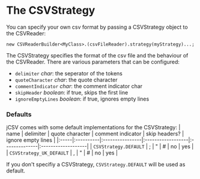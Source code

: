 # The CSVStrategy #
You can specify your own csv format by passing a CSVStrategy object to the CSVReader:
```
new CSVReaderBuilder<MyClass>.(csvFileReader).strategy(myStrategy)...;
```

The CSVStrategy specifies the format of the csv file and the behaviour of the CSVReader. There are various parameters that can be configured:
  * `delimiter` _char_: the seperator of the tokens
  * `quoteCharacter` _char_: the quote character
  * `commentIndicator` _char_: the comment indicator char
  * `skipHeader` _boolean_: if true, skips the first line
  * `ignoreEmptyLines` _boolean_: if true, ignores empty lines

### Defaults ###

jCSV comes with some default implementations for the CSVStrategy:
| name | delimiter | quote character | comment indicator | skip headers? | ignore empty lines |
|:-----|:----------|:----------------|:------------------|:--------------|:-------------------|
| `CSVStrategy.DEFAULT` | ;         | "               | #                 | no            | yes                |
| `CSVStrategy_UK_DEFAULT` | ,         | "               | #                 | no            | yes                |

If you don't specifiy a CSVStrategy, `CSVStrategy.DEFAULT` will be used as default.